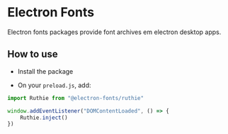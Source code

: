 # Electron Fonts

Electron fonts packages provide font archives em electron desktop apps.

## How to use

* Install the package

* On your `preload.js`, add:

```ts
import Ruthie from "@electron-fonts/ruthie"

window.addEventListener("DOMContentLoaded", () => {
    Ruthie.inject()
})
```